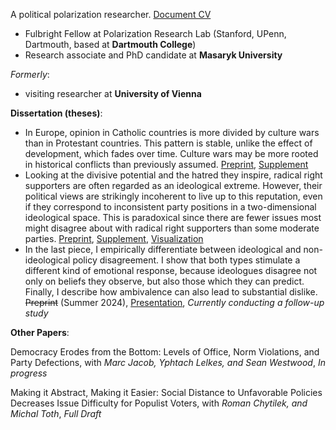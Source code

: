 A political polarization researcher. [Document CV](Tadeáš_Celý___Curriculum_Vitae.pdf)
* Fulbright Fellow at Polarization Research Lab (Stanford, UPenn, Dartmouth, based at **Dartmouth College**)
* Research associate and PhD candidate at **Masaryk University**
  
_Formerly_:
* visiting researcher at **University of Vienna** 

**Dissertation (theses)**:
 * In Europe, opinion in Catholic countries is more divided by culture wars than in Protestant countries. This pattern is stable, unlike the effect of development, which fades over time. Culture wars may be more rooted in historical conflicts than previously assumed. [Preprint](https://osf.io/preprints/osf/cu82k), [Supplement](https://osf.io/eay9j)
 * Looking at the divisive potential and the hatred they inspire, radical right supporters are often regarded as an ideological extreme. However, their political views are strikingly incoherent to live up to this reputation, even if they correspond to inconsistent party positions in a two-dimensional ideological space. This is paradoxical since there are fewer issues most might disagree about with radical right supporters than some moderate parties. [Preprint](https://osf.io/xgfcj), [Supplement](https://osf.io/tm9w6), [Visualization](https://osf.io/nx2u8)
 * In the last piece, I empirically differentiate between ideological and non-ideological policy disagreement. I show that both types stimulate a different kind of emotional response, because ideologues disagree not only on beliefs they observe, but also those which they can predict. Finally, I describe how ambivalence can also lead to substantial dislike.  ~~Preprint~~ (Summer 2024), [Presentation](https://tadeascely.github.io/docs/present.html), *Currently conducting a follow-up study* 

**Other Papers**:

Democracy Erodes from the Bottom: Levels of Office, Norm Violations, and Party Defections, with *Marc Jacob, Yphtach Lelkes, and Sean Westwood*, *In progress*

Making it Abstract, Making it Easier: Social Distance to Unfavorable Policies Decreases Issue Difficulty for Populist Voters, with *Roman Chytilek, and Michal Toth*, *Full Draft*
